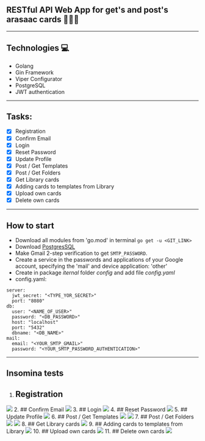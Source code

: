## RESTful API Web App for get's and post's arasaac cards  📒📗📕
***
## Technologies 💻

-  Golang
-  Gin Framework
-  Viper Configurator
-  PostgreSQL
-  JWT authentication
***
## Tasks:
- [x]  Registration
- [x]  Confirm Email
- [x]  Login
- [x]  Reset Password
- [x]  Update Profile
- [x]  Post / Get Templates
- [x]  Post / Get Folders
- [x]  Get Library cards
- [x]  Adding cards to templates from Library
- [x]  Upload own cards
- [x]  Delete own cards
***
## How to start
- Download all modules from 'go.mod' in terminal `go get -u <GIT_LINK>`
- Download [PostgresSQL](https://www.postgresql.org/download/)
- Make Gmail 2-step verification to get `SMTP_PASSWORD`.
- Create a service in the passwords and applications of your Google account, specifying the 'mail' and device application: 'other'
- Create in package *iternal* folder *config* and add file *config.yaml*
- config.yaml:
```
server:
  jwt_secret: "<TYPE_YOR_SECRET>"
  port: "8080"
db:
  user: "<NAME_OF_USER>"
  password: "<DB_PASSWORD>"
  host: "localhost"
  port: "5432"
  dbname: "<DB_NAME>"
mail:
  email: "<YOUR_SMTP_GMAIL>"
  password: "<YOUR_SMTP_PASSWORD_AUTHENTICATION>"
  ```
***
## Insomina tests

1. ## Registration 
<img src="./gitimages/Register.png">
2. ## Confirm Email
<img src="./gitimages/Confirm.png">
3. ## Login
<img src="./gitimages/Login.png">
4. ## Reset Password
<img src="./gitimages/ResetPassword.png">
5. ## Update Profile
<img src="./gitimages/Update.png">
6. ## Post / Get Templates
<img src="./gitimages/PostTemp.png">
<img src="./gitimages/GetTemp.png">
7. ## Post / Get Folders
<img src="./gitimages/PostFolder.png">
<img src="./gitimages/GetFolders.png">
8. ## Get Library cards
<img src="./gitimages/GetLibrary.png">
9. ## Adding cards to templates from Library
<img src="./gitimages/AddFromLibrary.png">
10. ## Upload own cards
<img src="./gitimages/Upload.png">
11.  ## Delete own cards
<img src="./gitimages/Delete.png">
